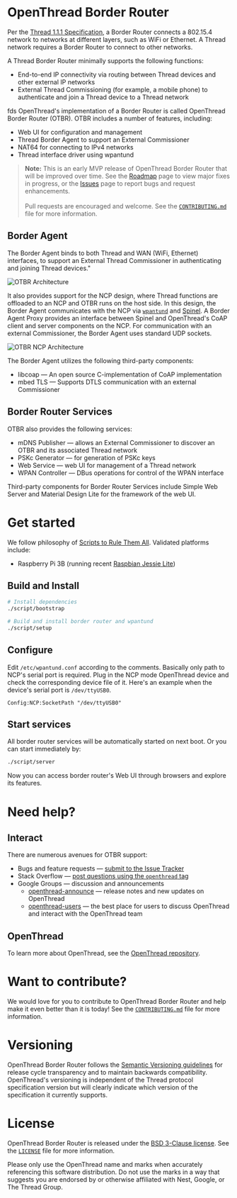 # OpenThread Border Router

Per the [Thread 1.1.1 Specification](http://threadgroup.org/ThreadSpec), a Border Router connects a 802.15.4 network to networks at different layers, such as WiFi or Ethernet.  A Thread network requires a Border Router to connect to other networks.

A Thread Border Router minimally supports the following functions:

-  End-to-end IP connectivity via routing between Thread devices and other external IP networks
-  External Thread Commissioning (for example, a mobile phone) to authenticate and join a Thread device to a Thread network

 fds  OpenThread's implementation of a Border Router is called OpenThread Border Router (OTBR).  OTBR includes a number of features, including:

-  Web UI for configuration and management
-  Thread Border Agent to support an External Commissioner
-  NAT64 for connecting to IPv4 networks
-  Thread interface driver using wpantund

> **Note:** This is an early MVP release of OpenThread Border Router that will be improved over time. See the [Roadmap](https://github.com/openthread/borderrouter/wiki/Roadmap) page to view major fixes in progress, or the [Issues](https://github.com/openthread/borderrouter/issues) page to report bugs and request enhancements.<br /><br />Pull requests are encouraged and welcome. See the [`CONTRIBUTING.md`](https://github.com/openthread/borderrouter/blob/master/CONTRIBUTING.md) file for more information.

## Border Agent

The Border Agent binds to both Thread and WAN (WiFi, Ethernet) interfaces, to support an External Thread Commissioner in authenticating and joining Thread devices."

![OTBR Architecture](https://gist.githubusercontent.com/Vyrastas/0489e2c081c0444c2462dcee54962cb7/raw/100a8a08f1e9103672017f0f05eac6f85cb8e31a/otbr-arch-borderagent_2x.png)

It also provides support for the NCP design, where Thread functions are offloaded to an NCP and OTBR runs on the host side.  In this design, the Border Agent communicates with the NCP via [`wpantund`](https://github.com/openthread/openthread/wiki/Wpantund-Docs) and [Spinel](https://github.com/openthread/openthread/blob/master/doc/draft-spinel-protocol.txt).  A Border Agent Proxy provides an interface between Spinel and OpenThread's CoAP client and server components on the NCP.  For communication with an external Commissioner, the Border Agent uses standard UDP sockets.

![OTBR NCP Architecture](https://gist.githubusercontent.com/Vyrastas/0489e2c081c0444c2462dcee54962cb7/raw/8ca4195936c867adaf7fb74058fef7c622007361/otbr-arch-borderagent-ncp_2X.png)

The Border Agent utilizes the following third-party components:

-  libcoap — An open source C-implementation of CoAP implementation
-  mbed TLS — Supports DTLS communication with an external Commissioner

## Border Router Services

OTBR also provides the following services:

-  mDNS Publisher — allows an External Commissioner to discover an OTBR and its associated Thread network
-  PSKc Generator — for generation of PSKc keys
-  Web Service — web UI for management of a Thread network
-  WPAN Controller — DBus operations for control of the WPAN interface

Third-party components for Border Router Services include Simple Web Server and Material Design Lite for the framework of the web UI.

# Get started

We follow philosophy of [Scripts to Rule Them All](https://github.com/github/scripts-to-rule-them-all). Validated platforms include:

* Raspberry Pi 3B (running recent [Raspbian Jessie Lite](https://www.raspberrypi.org/downloads/raspbian/))

## Build and Install

```sh
# Install dependencies
./script/bootstrap

# Build and install border router and wpantund
./script/setup
```

## Configure

Edit `/etc/wpantund.conf` according to the comments. Basically only path to NCP's serial port is required. Plug in the NCP mode OpenThread
device and check the corresponding device file of it. Here's an example when the device's serial port is `/dev/ttyUSB0`.

```
Config:NCP:SocketPath "/dev/ttyUSB0"
```

## Start services

All border router services will be automatically started on next boot. Or you can start immediately by:

```sh
./script/server
```

Now you can access border router's Web UI through browsers and explore its features.

# Need help?

## Interact

There are numerous avenues for OTBR support:

-  Bugs and feature requests — [submit to the Issue Tracker](https://github.com/openthread/borderrouter/issues)
-  Stack Overflow — [post questions using the `openthread` tag](http://stackoverflow.com/questions/tagged/openthread)
-  Google Groups — discussion and announcements
   -  [openthread-announce](https://groups.google.com/forum/#!forum/openthread-announce) — release notes and new updates on OpenThread
   -  [openthread-users](https://groups.google.com/forum/#!forum/openthread-users) — the best place for users to discuss OpenThread and interact with the OpenThread team

## OpenThread

To learn more about OpenThread, see the [OpenThread repository](https://github.com/openthread/openthread).

# Want to contribute?

We would love for you to contribute to OpenThread Border Router and help make it even better than it is today! See the [`CONTRIBUTING.md`](https://github.com/openthread/borderrouter/blob/master/CONTRIBUTING.md) file for more information.

# Versioning

OpenThread Border Router follows the [Semantic Versioning guidelines](http://semver.org/) for release cycle transparency and to maintain backwards compatibility. OpenThread's versioning is independent of the Thread protocol specification version but will clearly indicate which version of the specification it currently supports.

# License

OpenThread Border Router is released under the [BSD 3-Clause license](https://github.com/openthread/borderrouter/blob/master/LICENSE). See the [`LICENSE`](https://github.com/openthread/borderrouter/blob/master/LICENSE) file for more information.

Please only use the OpenThread name and marks when accurately referencing this software distribution. Do not use the marks in a way that suggests you are endorsed by or otherwise affiliated with Nest, Google, or The Thread Group.
